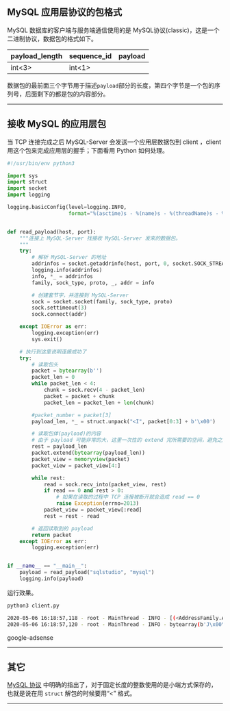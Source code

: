 ## MySQL 应用层协议的包格式
MySQL 数据库的客户端与服务端通信使用的是 MySQL协议(classic)，这是一个二进制协议，数据包的格式如下。

|**payload_length**|**sequence_id**|**payload**|
|------------------|---------------|-----------|
|int<3>            |int<1>         |           |

数据包的最前面三个字节用于描述`payload`部分的长度，第四个字节是一个包的序列号，后面剩下的都是包的内容部分。

---

## 接收 MySQL 的应用层包
当 TCP 连接完成之后 MySQL-Server 会发送一个应用层数据包到 client ，client 用这个包来完成应用层的握手；下面看用 Python 如何处理。
```python
#!/usr/bin/env python3

import sys
import struct
import socket
import logging

logging.basicConfig(level=logging.INFO,
                    format="%(asctime)s - %(name)s - %(threadName)s - %(levelname)s - %(message)s")


def read_payload(host, port):
    """连接上 MySQL-Server 找接收 MySQL-Server 发来的数据包。
    """
    try:
        # 解析 MySQL-Server 的地址
        addrinfos = socket.getaddrinfo(host, port, 0, socket.SOCK_STREAM)
        logging.info(addrinfos)
        info, *_ = addrinfos
        family, sock_type, proto, _, addr = info

        # 创建套节字，并连接到 MySQL-Server
        sock = socket.socket(family, sock_type, proto)
        sock.settimeout(3)
        sock.connect(addr)

    except IOError as err:
        logging.exception(err)
        sys.exit()

    # 执行到这里说明连接成功了
    try:
        # 读取包头
        packet = bytearray(b'')
        packet_len = 0
        while packet_len < 4:
            chunk = sock.recv(4 - packet_len)
            packet = packet + chunk
            packet_len = packet_len + len(chunk)

        #packet_number = packet[3]
        payload_len, *_ = struct.unpack("<I", packet[0:3] + b'\x00')

        # 读取包体(payload)的内容
        # 由于 payload 可能非常的大，这里一次性的 extend 完所需要的空间，避免之后多次的内存复制。
        rest = payload_len
        packet.extend(bytearray(payload_len))
        packet_view = memoryview(packet)
        packet_view = packet_view[4:]

        while rest:
            read = sock.recv_into(packet_view, rest)
            if read == 0 and rest > 0:
                # 如果在读取的过程中 TCP 连接被断开就会造成 read == 0
                raise Exception(errno=2013)
            packet_view = packet_view[:read]
            rest = rest - read

        # 返回读取到的 payload
        return packet
    except IOError as err:
        logging.exception(err)


if __name__ == "__main__":
    payload = read_payload("sqlstudio", "mysql")
    logging.info(payload)

```
运行效果。
```bash
python3 client.py 

2020-05-06 16:18:57,118 - root - MainThread - INFO - [(<AddressFamily.AF_INET: 2>, <SocketKind.SOCK_STREAM: 1>, 6, '', ('172.16.192.100', 3306))]
2020-05-06 16:18:57,120 - root - MainThread - INFO - bytearray(b'J\x00\x00\x00\n8.0.20\x00\x9f\x00\x00\x00\x0c\x08!\n&P=`\x00\xff\xff\xff\x02\x00\xff\xc7\x15\x00\x00\x00\x00\x00\x00\x00\x00\x00\x00\x03SFe^\x14rV}ZNG\x00caching_sha2_password\x00')
```

google-adsense

---


## 其它

[MySQL 协议](#https://dev.mysql.com/doc/internals/en/integer.html) 中明确的指出了，对于固定长度的整数使用的是小端方式保存的，也就是说在用 `struct` 解包的时候要用“<” 格式。

---




